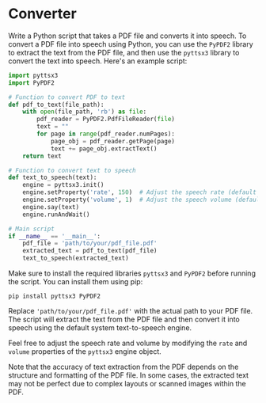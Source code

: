 # Converter
Write a Python script that takes a PDF file and converts it into speech.
To convert a PDF file into speech using Python, you can use the `PyPDF2` library to extract the text from the PDF file, and then use the `pyttsx3` library to convert the text into speech. Here's an example script:

```python
import pyttsx3
import PyPDF2

# Function to convert PDF to text
def pdf_to_text(file_path):
    with open(file_path, 'rb') as file:
        pdf_reader = PyPDF2.PdfFileReader(file)
        text = ""
        for page in range(pdf_reader.numPages):
            page_obj = pdf_reader.getPage(page)
            text += page_obj.extractText()
    return text

# Function to convert text to speech
def text_to_speech(text):
    engine = pyttsx3.init()
    engine.setProperty('rate', 150)  # Adjust the speech rate (default is 200)
    engine.setProperty('volume', 1)  # Adjust the speech volume (default is 1)
    engine.say(text)
    engine.runAndWait()

# Main script
if __name__ == '__main__':
    pdf_file = 'path/to/your/pdf_file.pdf'
    extracted_text = pdf_to_text(pdf_file)
    text_to_speech(extracted_text)
```

Make sure to install the required libraries `pyttsx3` and `PyPDF2` before running the script. You can install them using pip:

```
pip install pyttsx3 PyPDF2
```

Replace `'path/to/your/pdf_file.pdf'` with the actual path to your PDF file. The script will extract the text from the PDF file and then convert it into speech using the default system text-to-speech engine.

Feel free to adjust the speech rate and volume by modifying the `rate` and `volume` properties of the `pyttsx3` engine object.

Note that the accuracy of text extraction from the PDF depends on the structure and formatting of the PDF file. In some cases, the extracted text may not be perfect due to complex layouts or scanned images within the PDF.